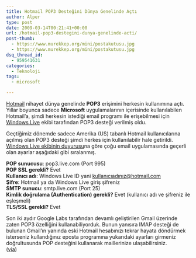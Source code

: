 ```yaml
---
title: Hotmail POP3 Desteğini Dünya Genelinde Açtı
author: Alper
type: post
date: 2009-03-14T00:21:41+00:00
url: /hotmail-pop3-destegini-dunya-genelinde-acti/
post-thumb:
  - https://www.murekkep.org/mini/postakutusu.jpg
  - https://www.murekkep.org/mini/postakutusu.jpg
dsq_thread_id:
  - 959541631
categories:
  - Teknoloji
tags:
  - microsoft

---
```

[Hotmail][1] nihayet dünya genelinde **POP3** erişimini herkesin kullanımına açtı. Yıllar boyunca sadece **Microsoft** uygulamalarının içerisinde kullanılabilen Hotmail&#8217;a, şimdi herkesin istediği email programı ile erişebilmesi için [Windows Live][2] ekibi tarafından POP3 desteği verilmiş oldu. 

Geçtiğimiz dönemde sadece Amerika (US) tabanlı Hotmail kullanıcılarına açılmış olan POP3 desteği şimdi herkes için kullanılabilir hale getirildi. [Windows Live ekibinin duyurusu][3]na göre çoğu email uygulamasında geçerli olan ayarlar aşağıdaki gibi sıralanmış. <!--more-->

**POP sunucusu**: pop3.live.com (Port 995)  
**POP SSL gerekli?** Evet  
**Kullanıcı adı**: Windows Live ID yani kullanıcıadınız@hotmail.com  
**Şifre**: Hotmail ya da Windows Live giriş şifreniz  
**SMTP sunucu**: smtp.live.com (Port 25)  
**Kimlik doğrulama (Authentication) gerekli?** Evet (kullanıcı adı ve şifreniz ile eşleşmeli)  
**TLS/SSL gerekli?** Evet

Son iki aydır Google Labs tarafından devamlı geliştirilen Gmail üzerinde zaten POP3 özelliğini kullanabiliyorduk. Bunun yanısıra IMAP desteği de bulunan Gmail&#8217;ın yanında eski Hotmail hesabınızı tekrar hayata döndürmek isterseniz kullandığınız eposta programına yukarıdaki ayarları girmeniz doğrultusunda POP desteğini kullanarak maillerinize ulaşabilirsiniz.  
([via][4])

 [1]: https://www.hotmail.com/
 [2]: https://home.live.com/
 [3]: https://windowslivewire.spaces.live.com/blog/cns!2F7EB29B42641D59!32413.entry
 [4]: https://lifehacker.com/5169684/hotmail-finally-enables-pop3-worldwide